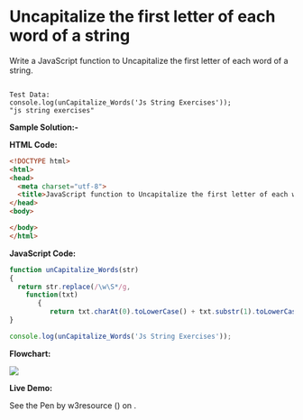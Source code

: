 # Uncapitalize the first letter of each word of a string

Write a JavaScript function to Uncapitalize the first letter of each word of a string.

```

Test Data:
console.log(unCapitalize_Words('Js String Exercises'));
"js string exercises"
```

**Sample Solution:-**

**HTML Code:**

```html
<!DOCTYPE html>
<html>
<head>
  <meta charset="utf-8">
  <title>JavaScript function to Uncapitalize the first letter of each word of a string</title>
</head>
<body>

</body>
</html>

```

**JavaScript Code:**

```js
function unCapitalize_Words(str)
{ 
  return str.replace(/\w\S*/g, 
    function(txt)
       {
          return txt.charAt(0).toLowerCase() + txt.substr(1).toLowerCase();});
}

console.log(unCapitalize_Words('Js String Exercises'));

```

**Flowchart:**

![](https://www.w3resource.com/w3r_images/javascript-string-exercise-40.png)  

**Live Demo:**

<section class="expand-codepen"><p data-height="380" data-theme-id="0" data-slug-hash="jGLepN" data-default-tab="js,result" data-user="w3resource" data-embed-version="2" data-pen-title="JavaScript - common-editor-exercises" data-editable="true" class="codepen">See the Pen by w3resource () on .</p><codepen></codepen></section>